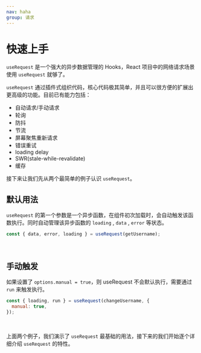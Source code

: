 ```yaml
---
nav: haha
group: 请求
---
```


# 快速上手

`useRequest` 是一个强大的异步数据管理的 Hooks，React 项目中的网络请求场景使用 `useRequest` 就够了。

`useRequest` 通过插件式组织代码，核心代码极其简单，并且可以很方便的扩展出更高级的功能。目前已有能力包括：

- 自动请求/手动请求
- 轮询
- 防抖
- 节流
- 屏幕聚焦重新请求
- 错误重试
- loading delay
- SWR(stale-while-revalidate)
- 缓存

接下来让我们先从两个最简单的例子认识 `useRequest`。

## 默认用法

`useRequest` 的第一个参数是一个异步函数，在组件初次加载时，会自动触发该函数执行。同时自动管理该异步函数的 `loading` , `data` , `error` 等状态。

```js
const { data, error, loading } = useRequest(getUsername);
```

<br />

<code src="./demo/default.tsx"></code>

## 手动触发

如果设置了 `options.manual = true`，则 useRequest 不会默认执行，需要通过 `run` 来触发执行。

```js
const { loading, run } = useRequest(changeUsername, {
  manual: true,
});
```

<br />

<code src="./demo/manual.tsx"></code>

上面两个例子，我们演示了 `useRequest` 最基础的用法，接下来的我们开始逐个详细介绍 `useRequest` 的特性。
